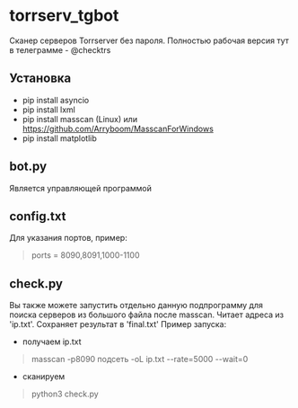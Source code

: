 # torrserv_tgbot

Сканер серверов Torrserver без пароля. Полностью рабочая версия тут в телеграмме - @checktrs

## Установка

+ pip install asyncio
+ pip install lxml
+ pip install masscan (Linux) или https://github.com/Arryboom/MasscanForWindows
+ pip install matplotlib

## bot.py

Является управляющей программой

## config.txt

Для указания портов, пример:

> ports = 8090,8091,1000-1100

## check.py

Вы также можете запустить отдельно данную подпрограмму для поиска серверов из большого файла после masscan.
Читает адреса из 'ip.txt'. Сохраняет результат в 'final.txt'
Пример запуска:
+ получаем ip.txt
> masscan -p8090 подсеть -oL ip.txt --rate=5000 --wait=0
+ сканируем
> python3 check.py
